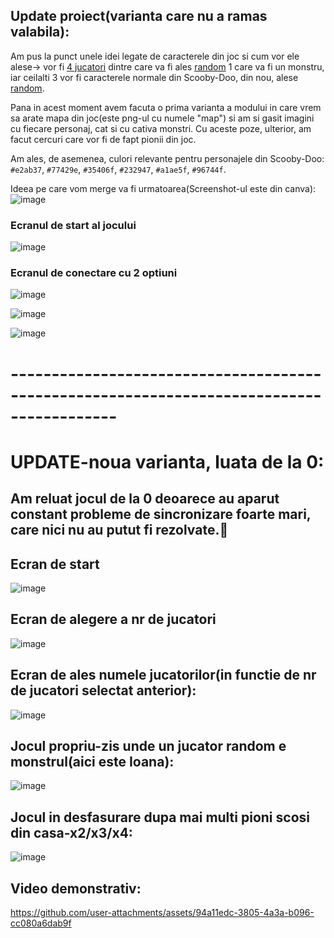 ## Update proiect(varianta care nu a ramas valabila):

Am pus la punct unele idei legate de caracterele din joc si cum vor ele alese-> vor fi <ins>4 jucatori</ins> dintre care va fi ales <ins>random</ins> 1 care va fi un monstru, iar ceilalti 3 vor fi caracterele normale din Scooby-Doo, din nou, alese <ins>random</ins>.

Pana in acest moment avem facuta o prima varianta a modului in care vrem sa arate mapa din joc(este png-ul cu numele "map") si am si gasit imagini cu fiecare personaj, cat si cu cativa monstri. Cu aceste poze, ulterior, am facut cercuri care vor fi de fapt pionii din joc.

Am ales, de asemenea, culori relevante pentru personajele din Scooby-Doo: `#e2ab37`, `#77429e`, `#35406f`, `#232947`, `#a1ae5f`, `#96744f`.

Ideea pe care vom merge va fi urmatoarea(Screenshot-ul este din canva): ![image](https://github.com/user-attachments/assets/1a06ba0a-1aa8-4a4c-ac04-2505642d6092)

### Ecranul de start al jocului

![image](https://github.com/user-attachments/assets/0183036e-3403-478d-82df-95eb2355e2dc)

### Ecranul de conectare cu 2 optiuni

![image](https://github.com/user-attachments/assets/d09be011-9c7e-409d-96e1-db201e803f4d)

![image](https://github.com/user-attachments/assets/866165cf-bf0f-45c3-b1e5-92bbd3033ea3)

![image](https://github.com/user-attachments/assets/7db5ea00-6347-49eb-8b62-a4aa883916ef)

# -----------------------------------------------------------------------------------------
# UPDATE-noua varianta, luata de la 0:

## Am reluat jocul de la 0 deoarece au aparut constant probleme de sincronizare foarte mari, care nici nu au putut fi rezolvate.🙁

## Ecran de start
![image](https://github.com/user-attachments/assets/70a91cd2-15aa-489c-8b82-af636582bb92)

## Ecran de alegere a nr de jucatori
![image](https://github.com/user-attachments/assets/b9621d47-01c4-4895-a41b-3d8334b1e108)

## Ecran de ales numele jucatorilor(in functie de nr de jucatori selectat anterior):
![image](https://github.com/user-attachments/assets/f938e22c-0199-4025-b0bc-c3b718646751)

## Jocul propriu-zis unde un jucator random e monstrul(aici este Ioana):
![image](https://github.com/user-attachments/assets/fa96343f-f502-4187-b02e-9eae65ed9694)

## Jocul in desfasurare dupa mai multi pioni scosi din casa-x2/x3/x4:
![image](https://github.com/user-attachments/assets/94b6ae51-b8a1-4778-91f9-95edd58fda0f)

## Video demonstrativ:
https://github.com/user-attachments/assets/94a11edc-3805-4a3a-b096-cc080a6dab9f


